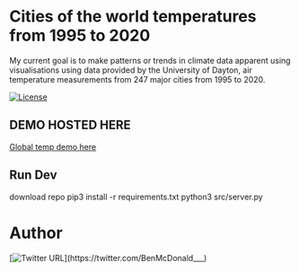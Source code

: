 # Cities of the world temperatures from 1995 to 2020
My current goal is to make patterns or trends in climate data apparent using visualisations using data provided by the University of Dayton, air temperature measurements from 247 major cities from 1995 to 2020.

[![License](https://img.shields.io/badge/license-MIT-blue.svg)](https://raw.githubusercontent.com/rust-lang/docs.rs/master/LICENSE)


## DEMO HOSTED HERE
[Global temp demo here](https://global-temp.herokuapp.com/)



## Run Dev
download repo
pip3 install -r requirements.txt
python3 src/server.py



# Author
[![Twitter URL](https://img.shields.io/twitter/url/https/twitter.com/BenMcDonald___.svg?style=social&label=Follow%20%40BenMcDonald___)](https://twitter.com/BenMcDonald___)